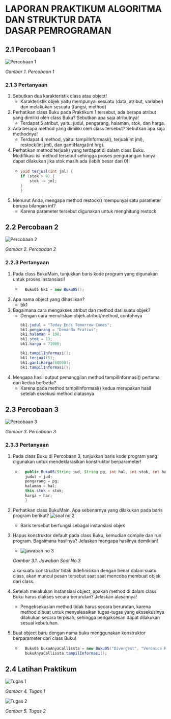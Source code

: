 # LAPORAN PRAKTIKUM ALGORITMA DAN STRUKTUR DATA <br> DASAR PEMROGRAMAN

## 2.1 Percobaan 1
![Percobaan 1](Percobaan1_P2.png)

_Gambar 1. Percobaan 1_

### 2.1.3 Pertanyaan
1. Sebutkan dua karakteristik class atau object!
    * Karakteristik objek yaitu mempunyai sesuatu (data, atribut, variabel) dan melakukan sesuatu (fungsi, method)
2. Perhatikan class Buku pada Praktikum 1 tersebut, ada berapa atribut yang dimiliki oleh class Buku? Sebutkan apa saja atributnya!
    * Terdapat 5 atribut, yaitu: judul, pengarang, halaman, stok, dan harga.
3. Ada berapa method yang dimiliki oleh class tersebut? Sebutkan apa saja methodnya!
    * Terdapat 4 method, yaitu: tampilInformasi(), terjual(int jml), restock(int jml), dan gantiHarga(int hrg).
4. Perhatikan method terjual() yang terdapat di dalam class Buku. Modifikasi isi method tersebut sehingga proses pengurangan hanya dapat dilakukan jika stok masih ada (lebih besar dari 0)!
    *   ```java
        void terjual(int jml) {
        if (stok > 0) {
            stok -= jml;
        }
        }
        ```
5. Menurut Anda, mengapa method restock() mempunyai satu parameter berupa bilangan int?
    * Karena parameter tersebut digunakan untuk menghitung restock

## 2.2 Percobaan 2
![Percobaan 2](Percobaan2_P2.png)

_Gambar 2. Percobaan 2_

### 2.2.3 Pertanyaan
1. Pada class BukuMain, tunjukkan baris kode program yang digunakan untuk proses instansiasi!
    * ```java
        Buku05 bk1 = new Buku05();
        ```
2. Apa nama object yang dihasilkan?
    * bk1
3. Bagaimana cara mengakses atribut dan method dari suatu objek?
    * Dengan cara menuliskan objek.atribut/method, contohnya
         ```java
        bk1.judul = "Today Ends Tomorrow Comes";
        bk1.pengarang = "Denanda Pratiwi";
        bk1.halaman = 198;
        bk1.stok = 13;
        bk1.harga = 71000;

        bk1.tampilInformasi();
        bk1.terjual(5);
        bk1.gantiHarga(60000);
        bk1.tampilInformasi();
        ```
4. Mengapa hasil output pemanggilan method tampilInformasi() pertama dan kedua berbeda?
    * Karena pada method tampilInformasi() kedua merupakan hasil setelah eksekusi method diatasnya

## 2.3 Percobaan 3
![Percobaan 3](Percobaan3_P2.png)

_Gambar 3. Percobaan 3_

### 2.3.3 Pertanyaan
1. Pada class Buku di Percobaan 3, tunjukkan baris kode program yang digunakan untuk mendeklarasikan konstruktor berparameter!
    * ```java
        public Buku05(String jud, String pg, int hal, int stok, int har) {
        judul = jud;
        pengarang = pg;
        halaman = hal;
        this.stok = stok;
        harga = har;
        }
        ```
2. Perhatikan class BukuMain. Apa sebenarnya yang dilakukan pada baris program berikut? 
![soal no 2](soal2.png)
    * Baris tersebut berfungsi sebagai instansiasi objek
3. Hapus konstruktor default pada class Buku, kemudian compile dan run program. Bagaimana hasilnya? Jelaskan mengapa hasilnya demikian!
    * ![jawaban no 3](2.3.3no3.png)

    _Gambar 3.1. Jawaban Soal No.3_

     Jika suatu constructor tidak didefinisikan dengan benar dalam suatu class, akan muncul pesan tersebut saat saat mencoba membuat objek dari class.
4. Setelah melakukan instansiasi object, apakah method di dalam class Buku harus diakses secara berurutan? Jelaskan alasannya!
    * Pengeksekusian method tidak harus secara berurutan, karena method dibuat untuk menyelesaikan tugas-tugas yang ekssekusinya dilakukan secara terpisah, sehingga pengaksesan dapat dilakukan sesuai kebutuhan.
5. Buat object baru dengan nama buku<NamaMahasiswa> menggunakan konstruktor berparameter dari class Buku!
    * ```java
        Buku05 bukuAnyaCallissta = new Buku05("Divergent", "Veronica Roth", 487, 17, 75000);
        bukuAnyaCallissta.tampilInformasi();
        ```
## 2.4 Latihan Praktikum
![Tugas 1](Tugas1_P2.png)

_Gambar 4. Tugas 1_

![Tugas 2](Tugas2_P2.png)

_Gambar 5. Tugas 2_